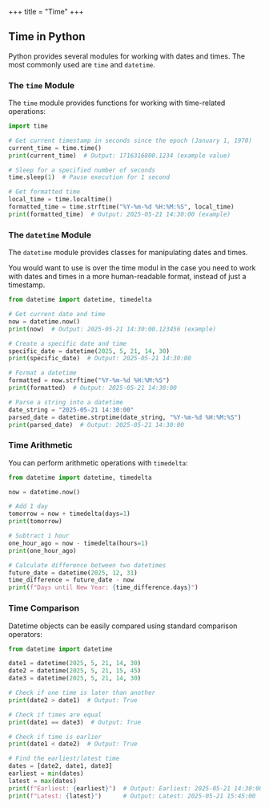 +++
title = "Time"
+++

## Time in Python

Python provides several modules for working with dates and times. The most commonly used are `time` and `datetime`.

### The `time` Module

The `time` module provides functions for working with time-related operations:

```python
import time

# Get current timestamp in seconds since the epoch (January 1, 1970)
current_time = time.time()
print(current_time)  # Output: 1716316800.1234 (example value)

# Sleep for a specified number of seconds
time.sleep(1)  # Pause execution for 1 second

# Get formatted time
local_time = time.localtime()
formatted_time = time.strftime("%Y-%m-%d %H:%M:%S", local_time)
print(formatted_time)  # Output: 2025-05-21 14:30:00 (example)
```

### The `datetime` Module

The `datetime` module provides classes for manipulating dates and times.

You would want to use is over the time modul in the case you need to work with dates and times in a more human-readable format, instead of just a timestamp.

```python
from datetime import datetime, timedelta

# Get current date and time
now = datetime.now()
print(now)  # Output: 2025-05-21 14:30:00.123456 (example)

# Create a specific date and time
specific_date = datetime(2025, 5, 21, 14, 30)
print(specific_date)  # Output: 2025-05-21 14:30:00

# Format a datetime
formatted = now.strftime("%Y-%m-%d %H:%M:%S")
print(formatted)  # Output: 2025-05-21 14:30:00

# Parse a string into a datetime
date_string = "2025-05-21 14:30:00"
parsed_date = datetime.strptime(date_string, "%Y-%m-%d %H:%M:%S")
print(parsed_date)  # Output: 2025-05-21 14:30:00
```

### Time Arithmetic

You can perform arithmetic operations with `timedelta`:

```python
from datetime import datetime, timedelta

now = datetime.now()

# Add 1 day
tomorrow = now + timedelta(days=1)
print(tomorrow)

# Subtract 1 hour
one_hour_ago = now - timedelta(hours=1)
print(one_hour_ago)

# Calculate difference between two datetimes
future_date = datetime(2025, 12, 31)
time_difference = future_date - now
print(f"Days until New Year: {time_difference.days}")
```

### Time Comparison

Datetime objects can be easily compared using standard comparison operators:

```python
from datetime import datetime

date1 = datetime(2025, 5, 21, 14, 30)
date2 = datetime(2025, 5, 21, 15, 45)
date3 = datetime(2025, 5, 21, 14, 30)

# Check if one time is later than another
print(date2 > date1)  # Output: True

# Check if times are equal
print(date1 == date3)  # Output: True

# Check if time is earlier
print(date1 < date2)  # Output: True

# Find the earliest/latest time
dates = [date2, date1, date3]
earliest = min(dates)
latest = max(dates)
print(f"Earliest: {earliest}")  # Output: Earliest: 2025-05-21 14:30:00
print(f"Latest: {latest}")      # Output: Latest: 2025-05-21 15:45:00
```
